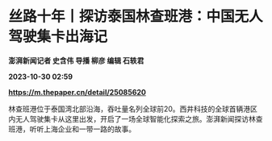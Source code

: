 # 丝路十年丨探访泰国林查班港：中国无人驾驶集卡出海记
**澎湃新闻记者 史含伟 导播 柳彦 编辑 石轶君**

**2023-10-30 02:59**

**https://m.thepaper.cn/detail/25085620**

林查班港位于泰国湾北部沿海，吞吐量名列全球前20。西井科技的全球首辆港区内无人驾驶集卡从这里出发，开启了一场全球智能化探索之旅。澎湃新闻探访林查班港，听听上海企业和一带一路的故事。